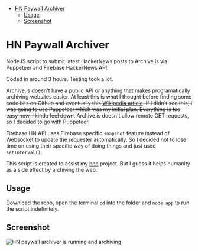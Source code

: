 - [HN Paywall Archiver](#hn-paywall-archiver)
  - [Usage](#usage)
  - [Screenshot](#screenshot)

# HN Paywall Archiver

NodeJS script to submit latest HackerNews posts to Archive.is via Puppeteer and Firebase HackerNews API.

Coded in around 3 hours. Testing took a lot.

Archive.is doesn't have a public API or anything that makes programatically archiving websites easier. ~~At least this is what I thought before finding some code bits on Github and eventually this [Wikipedia article](https://en.wikipedia.org/wiki/Help:Using_archive.today). If I didn't see this, I was going to use Puppeteer which was my initial plan. Everything is too easy now, I kinda feel down.~~ Archive.is doesn't allow remote GET requests, so I decided to go with Puppeteer.

Firebase HN API uses Firebase specific `snapshot` feature instead of Websocket to update the requester automatically. So I decided not to lose time on using their specific way of doing things and just used `setInterval()`.

This script is created to assist my [hnn](https://github.com/EmreYYZ/hnn) project. But I guess it helps humanity as a side effect by archiving the web.

## Usage

Download the repo, open the terminal `cd` into the folder and `node app` to run the script indefinitely.

## Screenshot

![HN paywall archiver is running and archiving](https://i.imgur.com/jDhEoUl.png "HN paywall archiver is running and archiving")
